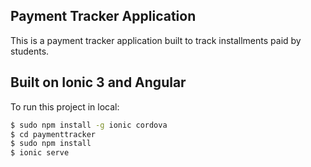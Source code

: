 ## Payment Tracker Application

This is a payment tracker application built to track installments paid by students.

## Built on Ionic 3 and Angular

To run this project in local:

```bash
$ sudo npm install -g ionic cordova
$ cd paymenttracker
$ sudo npm install
$ ionic serve
```

